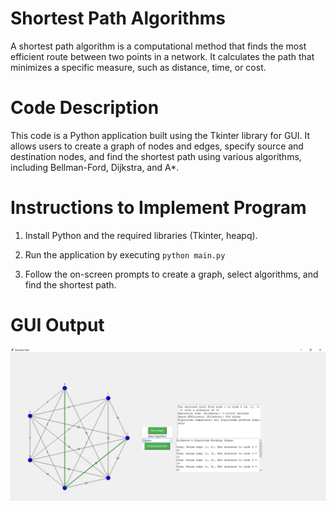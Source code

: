 # Shortest Path Algorithms 

A shortest path algorithm is a computational method that finds the most efficient route between two points in a network. It calculates the path that minimizes a specific measure, such as distance, time, or cost. 

# Code Description

This code is a Python application built using the Tkinter library for GUI. It allows users to create a graph of nodes and edges, specify source and destination nodes, and find the shortest path using various algorithms, including Bellman-Ford, Dijkstra, and A*.

# Instructions to Implement Program

1. Install Python and the required libraries (Tkinter, heapq).

2. Run the application by executing `python main.py`

3. Follow the on-screen prompts to create a graph, select algorithms, and find the shortest path.

# GUI Output

<img src="/assets/gui.png" alt="GUI Images" title="Shortest-Path-Algorithm">